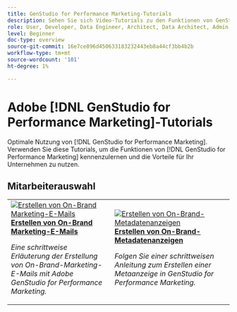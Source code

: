```yaml
---
title: GenStudio for Performance Marketing-Tutorials
description: Sehen Sie sich Video-Tutorials zu den Funktionen von GenStudio for Performance Marketing an. Erfahren Sie, wie Sie schnell On-Marke-Assets erstellen, Varianten generieren und Erlebnisse optimieren können.
role: User, Developer, Data Engineer, Architect, Data Architect, Admin, Leader
level: Beginner
doc-type: overview
source-git-commit: 16e7ce896d450633183232443eb8a44cf3bb4b2b
workflow-type: tm+mt
source-wordcount: '101'
ht-degree: 1%

---
```



# Adobe [!DNL GenStudio for Performance Marketing]-Tutorials


Optimale Nutzung von [!DNL GenStudio for Performance Marketing]. Verwenden Sie diese Tutorials, um die Funktionen von [!DNL GenStudio for Performance Marketing] kennenzulernen und die Vorteile für Ihr Unternehmen zu nutzen.

<!-- 

To get started, 

* See the **"What's New"** section below for the latest updates and features
* **Staff Picks** highlights some of our favorite content 
* Explore the content by topic and subtopic in the **left navigation**
* Use the **search** field at the top of the page if you know what you want to learn

Curated learning experiences by role and skill level are also offered in the courses section. Simply sign-in with your Adobe ID and navigate to **Learn > Recommended courses** in the top navigation.


<div id="recs-overview-body-1"></div>
<div id="recs-overview-body-2"></div>
<div id="recs-overview-body-3"></div>
<div id="recs-overview-body-4"></div>
<div id="recs-overview-body-5"></div>
<div id="recs-overview-body-6"></div>

<div id="staff-picks-section">

-->

## Mitarbeiterauswahl

<table>
<tr>
  <td>
    <a href="./creating-experiences/creating-on-brand-emails.md">
      <img alt="Erstellen von On-Brand Marketing-E-Mails" src="https://video.tv.adobe.com/v/3435056?format=jpeg" />
    </a>
    <div>
      <a href="./creating-experiences/creating-on-brand-emails.md">
    <strong>Erstellen von On-Brand Marketing-E-Mails</strong>
    </a>
    </div>
    <p>
    <em>Eine schrittweise Erläuterung der Erstellung von On-Brand-Marketing-E-Mails mit Adobe GenStudio for Performance Marketing.</em>
    <p>
  </td>
  <td>
    <a href="./creating-experiences/creating-on-meta-ads.md">
      <img alt="Erstellen von On-Brand-Metadatenanzeigen" src="https://video.tv.adobe.com/v/3435057?format=jpeg" />
    </a>
    <div>
      <a href="./creating-experiences/creating-on-meta-ads.md">
    <strong>Erstellen von On-Brand-Metadatenanzeigen</strong>
    </a>
    </div>
    <p>
    <em>Folgen Sie einer schrittweisen Anleitung zum Erstellen einer Metaanzeige in GenStudio for Performance Marketing.</em>
    <p>
  </td>
</table>

</div>

<!--   
## Additional resources

[Adobe Analytics documentation](https://experienceleague.adobe.com/docs/analytics.html)

-->
